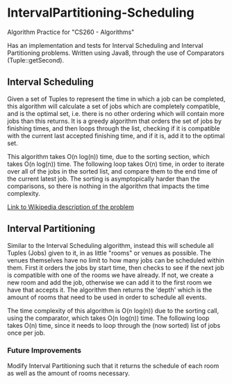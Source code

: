 # IntervalPartitioning-Scheduling
Algorithm Practice for "CS260 - Algorithms"

Has an implementation and tests for Interval Scheduling and Interval Partitioning problems. Written using Java8, through the use of Comparators (Tuple::getSecond).

## Interval Scheduling
Given a set of Tuples to represent the time in which a job can be completed, this algorithm will calculate a set of jobs which are completely compatible, and is the optimal set, i.e. there is no other ordering which will contain more jobs than this returns. It is a greedy algorithm that orders the set of jobs by finishing times, and then loops through the list, checking if it is compatible with the current last accepted finishing time, and if it is, add it to the optimal set.

This algorithm takes O(n log(n)) time, due to the sorting section, which takes O(n log(n)) time. The following loop takes O(n) time, in order to iterate over all of the jobs in the sorted list, and compare them to the end time of the current latest job. The sorting is asymptopically harder than the comparisons, so there is nothing in the algorithm that impacts the time complexity.

[Link to Wikipedia description of the problem](https://en.wikipedia.org/wiki/Interval_scheduling)

## Interval Partitioning
Similar to the Interval Scheduling algorithm, instead this will schedule all Tuples (Jobs) given to it, in as little "rooms" or venues as possible. The venues themselves have no limit to how many jobs can be scheduled within them. First it orders the jobs by start time, then checks to see if the next job is compatible with one of the rooms we have already. If not, we create a new room and add the job, otherwise we can add it to the first room we have that accepts it. The algorithm then returns the 'depth' which is the amount of rooms that need to be used in order to schedule all events.

The time complexity of this algorithm is O(n log(n)) due to the sorting call, using the comparator, which takes O(n log(n)) time. The following loop takes O(n) time, since it needs to loop through the (now sorted) list of jobs once per job.

### Future Improvements
Modify Interval Partitioning such that it returns the schedule of each room as well as the amount of rooms necessary.
